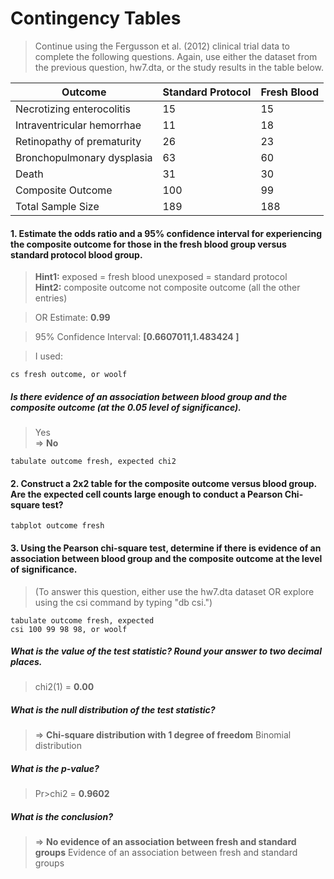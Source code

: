 # Contingency Tables #
> Continue using the Fergusson et al. (2012) clinical trial data to complete the following questions. Again, use either the dataset from the previous question, hw7.dta, or the study results in the table below.

Outcome                     | Standard Protocol | Fresh Blood
--------------------------- | ----------------- | ------------
Necrotizing enterocolitis   | 15                | 15
Intraventricular hemorrhae  | 11                | 18
Retinopathy of prematurity  | 26                | 23
Bronchopulmonary dysplasia  | 63                | 60
Death                       | 31                | 30
Composite Outcome           | 100               | 99
Total Sample Size           | 189               | 188

#### 1. Estimate the odds ratio and a 95% confidence interval for experiencing the composite outcome for those in the fresh blood group versus standard protocol blood group. #### 
> **Hint1:** exposed = fresh blood unexposed = standard protocol  
> **Hint2:** composite outcome not composite outcome (all the other entries)

> OR Estimate: **0.99**

> 95% Confidence Interval: **[0.6607011,1.483424 ]**


> I used: 

	cs fresh outcome, or woolf



##### Is there evidence of an association between blood group and the composite outcome (at the 0.05 level of significance). ##### 
> Yes  
> => **No** 

	tabulate outcome fresh, expected chi2


#### 2. Construct a 2x2 table for the composite outcome versus blood group. Are the expected cell counts large enough to conduct a Pearson Chi-square test? #### 

	tabplot outcome fresh

#### 3. Using the Pearson chi-square test, determine if there is evidence of an association between blood group and the composite outcome at the   level of significance. #### 
> (To answer this question, either use the hw7.dta dataset OR explore using the csi command by typing "db csi.")  

	tabulate outcome fresh, expected
	csi 100 99 98 98, or woolf

##### What is the value of the test statistic? Round your answer to two decimal places. ######
> chi2(1) = **0.00**

##### What is the null distribution of the test statistic? ##### 
> => **Chi-square distribution with 1 degree of freedom**
> Binomial distribution

##### What is the p-value? ##### 
> Pr>chi2 = **0.9602**

##### What is the conclusion? #####
> => **No evidence of an association between fresh and standard groups**
> Evidence of an association between fresh and standard groups 




